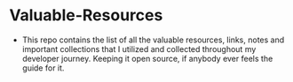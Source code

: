 # Valuable-Resources
- This repo contains the list of all the valuable resources, links, notes and important collections that I utilized and collected throughout my developer journey. Keeping it open source, if anybody ever feels the guide for it.
